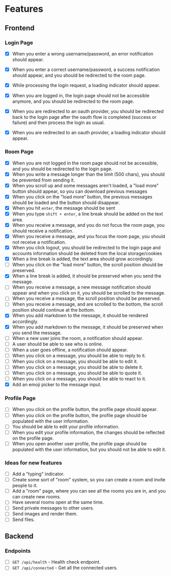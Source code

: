 # Features

## Frontend

### Login Page

- [x] When you enter a wrong username/password, an error notification should appear.

- [x] When you enter a correct username/password, a success notification should appear, and you should be redirected to
  the room page.
- [x] While processing the login request, a loading indicator should appear.
- [x] When you are logged in, the login page should not be accessible anymore, and you should be redirected to the room
  page.
- [x] When you are redirected to an oauth provider, you should be redirected back to the login page after the oauth flow
  is completed (success or failure) and then process the login as usual.
- [x] When you are redirected to an oauth provider, a loading indicator should appear.

### Room Page

- [x] When you are not logged in the room page should not be accessible, and you should be redirected to the login page.
- [x] When you write a message longer than the limit (500 chars), you should be prevented from sending it.
- [x] When you scroll up and some messages aren't loaded, a "load more" button should appear, so you can download
  previous messages
- [x] When you click on the "load more" button, the previous messages should be loaded and the button should disappear.
- [x] When you hit `enter`, the message should be sent
- [x] When you type `shift + enter`, a line break should be added on the text area.
- [x] When you receive a message, and you do not focus the room page, you should receive a notification.
- [x] When you receive a message, and you focus the room page, you should not receive a notification.
- [x] When you click logout, you should be redirected to the login page and accounts information should be deleted from
  the local storage/cookies
- [x] When a line break is added, the text area should grow accordingly.
- [ ] When you click on the "load more" button, the scroll position should be preserved.
- [x] When a line break is added, it should be preserved when you send the message.
- [ ] When you receive a message, a new message notification should appear and when you click on it, you should be
  scrolled to the message.
- [ ] When you receive a message, the scroll position should be preserved.
- [ ] When you receive a message, and are scrolled to the bottom, the scroll position should continue at the bottom.
- [x] When you add markdown to the message, it should be rendered accordingly.
- [x] When you add markdown to the message, it should be preserved when you send the message.
- [ ] When a new user joins the room, a notification should appear.
- [ ] A user should be able to see who is online.
- [ ] When a user goes offline, a notification should appear.
- [ ] When you click on a message, you should be able to reply to it.
- [ ] When you click on a message, you should be able to edit it.
- [ ] When you click on a message, you should be able to delete it.
- [ ] When you click on a message, you should be able to quote it.
- [ ] When you click on a message, you should be able to react to it.
- [x] Add an emoji picker to the message input.

### Profile Page

- [ ] When you click on the profile button, the profile page should appear.
- [ ] When you click on the profile button, the profile page should be populated with the user information.
- [ ] You should be able to edit your profile information.
- [ ] When you edit your profile information, the changes should be reflected on the profile page.
- [ ] When you open another user profile, the profile page should be populated with the user information, but you should
  not be able to edit it.

### Ideas for new features

- [ ] Add a "typing" indicator.
- [ ] Create some sort of "room" system, so you can create a room and invite people to it.
- [ ] Add a "room" page, where you can see all the rooms you are in, and you can create new rooms.
- [ ] Have several rooms open at the same time.
- [ ] Send private messages to other users.
- [ ] Send images and render them.
- [ ] Send files.

## Backend

### Endpoints

- [ ] `GET /api/health` - Health check endpoint.
- [ ] `GET /api/connected` - Get all the connected users.